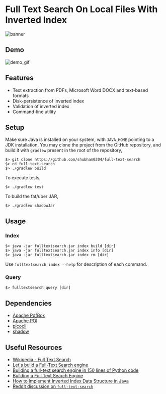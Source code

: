 # Full Text Search On Local Files With Inverted Index

![banner](https://github.com/shubham0204/full-text-search/assets/41076823/018f35f2-75e3-4589-938c-46e33fe259d9)

## Demo

![demo_gif](https://github.com/shubham0204/full-text-search/assets/41076823/9b24636a-a340-4e69-8c37-3760534a3909)

## Features

* Text extraction from PDFs, Microsoft Word DOCX and text-based formats
* Disk-persistence of inverted index
* Validation of inverted index
* Command-line utility

## Setup

Make sure Java is installed on your system, with `JAVA_HOME` pointing to a JDK installation. 
You may clone the project from the GitHub repository, and build it with `gradlew` present in the root of the 
repository,

```
$> git clone https://github.com/shubham0204/full-text-search
$> cd full-text-search
$> ./gradlew build
```

To execute tests,

```
$> ./gradlew test
```

To build the fat/uber JAR,

```
$> ./gradlew shadowJar
```

## Usage

### Index

```
$> java -jar fulltextsearch.jar index build [dir]
$> java -jar fulltextsearch.jar index info [dir]
$> java -jar fulltextsearch.jar index rm [dir]
```

Use `fulltextsearch index --help` for description of each command.

### Query

```
$> fulltextsearch query [dir]
```

## Dependencies

* [Apache PdfBox](https://pdfbox.apache.org/)
* [Apache POI](https://poi.apache.org/)
* [picocli](https://picocli.info/)
* [shadow](https://github.com/johnrengelman/shadow)

## Useful Resources

* [Wikipedia - Full Text Search](https://en.wikipedia.org/wiki/Full-text_search)
* [Let's build a Full-Text Search engine](https://artem.krylysov.com/blog/2020/07/28/lets-build-a-full-text-search-engine/)
* [Building a full-text search engine in 150 lines of Python code](https://bart.degoe.de/building-a-full-text-search-engine-150-lines-of-code/)
* [Building a Full Text Search Engine](https://blog.quastor.org/p/building-full-text-search-engine)
* [How to Implement Inverted Index Data Structure in Java](https://taruntelang.medium.com/how-to-implement-inverted-index-data-structure-in-java-14067093acd4)
* [Reddit discussion on `full-text-search`](https://www.reddit.com/r/learnjava/comments/1bs8v5w/project_full_text_search_on_local_files_with/)
